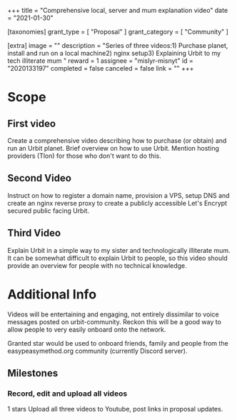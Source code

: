 +++
title = "Comprehensive local, server and mum explanation video"
date = "2021-01-30"

[taxonomies]
grant_type = [ "Proposal" ]
grant_category = [ "Community" ]

[extra]
image = ""
description = "Series of three videos:1) Purchase planet, install and run on a local machine2) nginx setup3) Explaining Urbit to my tech illiterate mum "
reward = 1
assignee = "mislyr-misnyt"
id = "2020133197"
completed = false
canceled = false
link = ""
+++

# Scope

## First video

Create a comprehensive video describing how to purchase (or obtain) and run an Urbit planet. Brief overview on how to use Urbit. Mention hosting providers (Tlon) for those who don't want to do this.

## Second Video

Instruct on how to register a domain name, provision a VPS, setup DNS and create an nginx reverse proxy to create a publicly accessible Let's Encrypt secured public facing Urbit.

## Third Video

Explain Urbit in a simple way to my sister and technologically illiterate mum. It can be somewhat difficult to explain Urbit to people, so this video should provide an overview for people with no technical knowledge.

# Additional Info

Videos will be entertaining and engaging, not entirely dissimilar to voice messages posted on urbit-community. Reckon this will be a good way to allow people to very easily onboard onto the network.

Granted star would be used to onboard friends, family and people from the easypeasymethod.org community (currently Discord server).

## Milestones

### Record, edit and upload all videos

1 stars
Upload all three videos to Youtube, post links in proposal updates.
